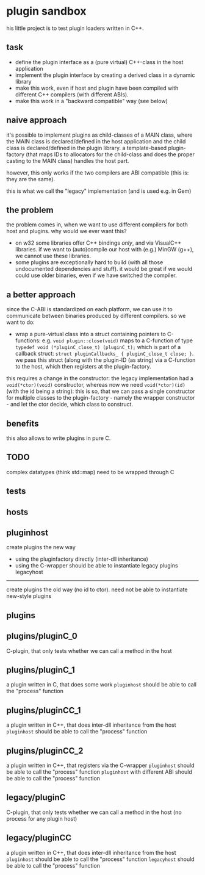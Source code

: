 plugin sandbox
==============

his little project is to test plugin loaders written in C++.

task
---
- define the plugin interface as a (pure virtual) C++-class in the host
  application
- implement the plugin interface by creating a derived class in a dynamic
  library
- make this work, even if host and plugin have been compiled with different C++
  compilers (with different ABIs).
- make this work in a "backward compatible" way (see below)

naive approach
---
it's possible to implement plugins as child-classes of a MAIN class, where the
MAIN class is declared/defined in the host application and the child class is
declared/defined in the plugin library.
a template-based plugin-factory (that maps IDs to allocators for the child-class
and does the proper casting to the MAIN class) handles the host part.

however, this only works if the two compilers are ABI compatible (this is: they
are the same).

this is what we call the "legacy" implementation (and is used e.g. in Gem)

the problem
---
the problem comes in, when we want to use different compilers for both host and
plugins.
why would we ever want this?
- on w32 some libraries offer C++ bindings *only*, and via VisualC++ libraries.
  if we want to (auto)compile our host with (e.g.) MinGW (g++), we cannot use
  these libraries.
- some plugins are exceptionally hard to build (with all those undocumented
  dependencies and stuff). it would be great if we would could use older
  binaries, even if we have switched the compiler.

a better approach
---
since the C-ABI is standardized on each platform, we can use it to communicate
between binaries produced by different compilers.
so we want to do:
- wrap a pure-virtual class into a struct containing pointers to C-functions:
e.g. `void plugin::close(void)` maps to a C-function of type 
`typedef void (*pluginC_close_t) (pluginC_t);` which is part of a callback
struct: `struct pluginCallbacks_ { pluginC_close_t close; }`.
we pass this struct (along with the plugin-ID (as string) via a C-function to
the host, which then registers at the plugin-factory.

this requires a change in the constructor: the legacy implementation had a
`void(*ctor)(void)` constructor, whereas now we need `void(*ctor)(id)` (with the
id being a string): this is so, that we can pass a single constructor for
multiple classes to the plugin-factory - namely the wrapper constructor - and
let the ctor decide, which class to construct.

benefits
---
this also allows to write plugins in pure C.

TODO
---
complex datatypes (think std::map) need to be wrapped through C

tests
---
hosts
----
pluginhost
-----
create plugins the new way
 - using the pluginfactory directly (inter-dll inheritance)
 - using the C-wrapper
should be able to instantiate legacy plugins
legacyhost
-----
create plugins the old way (no id to ctor).
need not be able to instantiate new-style plugins

plugins
----

plugins/pluginC_0
-----
C-plugin, that only tests whether we can call a method in the host

plugins/pluginC_1
-----
a plugin written in C, that does some work
`pluginhost` should be able to call the "process" function

plugins/pluginCC_1
-----
a plugin written in C++, that does inter-dll inheritance from the host
`pluginhost` should be able to call the "process" function

plugins/pluginCC_2
-----
a plugin written in C++, that registers via the C-wrapper
`pluginhost` should be able to call the "process" function
`pluginhost` with different ABI should be able to call the "process" function

legacy/pluginC
-----
C-plugin, that only tests whether we can call a method in the host
(no process for any plugin host)

legacy/pluginCC
-----
a plugin written in C++, that does inter-dll inheritance from the host
`pluginhost` should be able to call the "process" function
`legacyhost` should be able to call the "process" function


